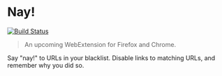 # Nay!

[![Build Status](https://travis-ci.org/brainlessdeveloper/nay.svg?branch=master)](https://travis-ci.org/brainlessdeveloper/nay)

> An upcoming WebExtension for Firefox and Chrome.

Say "nay!" to URLs in your blacklist. Disable links to matching URLs, and remember why you did so.

